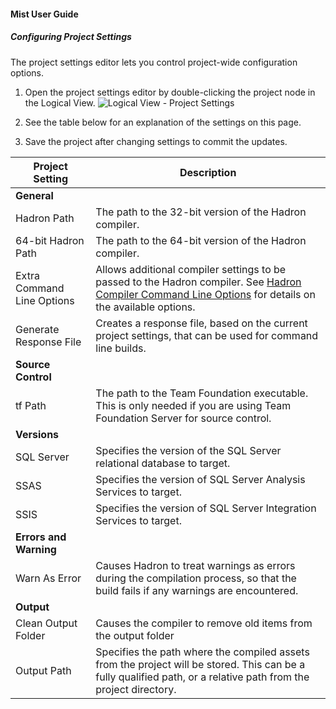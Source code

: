 #### Mist User Guide
##### Configuring Project Settings

The project settings editor lets you control project-wide configuration options.
1. Open the project settings editor by double-clicking the project node in the Logical View.
![Logical View - Project Settings](https://varigencecom.blob.core.windows.net/images-mistdocumentation/013_Step01.png)

2. See the table below for an explanation of the settings on this page.

3. Save the project after changing settings to commit the updates.

Project Setting | Description
--- | ---
 | **General**
Hadron Path | The path to the 32-bit version of the Hadron compiler.
64-bit Hadron Path | The path to the 64-bit version of the Hadron compiler.
Extra Command Line Options | Allows additional compiler settings to be passed to the Hadron compiler. See [Hadron Compiler Command Line Options](023_HadronCompilerCommandLineOptions.html) for details on the available options.
Generate Response File | Creates a response file, based on the current project settings, that can be used for command line builds.
 | **Source Control**
tf Path | The path to the Team Foundation executable. This is only needed if you are using Team Foundation Server for source control.
 | **Versions**
SQL Server | Specifies the version of the SQL Server relational database to target.
SSAS | Specifies the version of SQL Server Analysis Services to target.
SSIS | Specifies the version of SQL Server Integration Services to target.
 | **Errors and Warning**
Warn As Error | Causes Hadron to treat warnings as errors during the compilation process, so that the build fails if any warnings are encountered.
 | **Output**
Clean Output Folder | Causes the compiler to remove old items from the output folder 
Output Path | Specifies the path where the compiled assets from the project will be stored. This can be a fully qualified path, or a relative path  from the project directory.